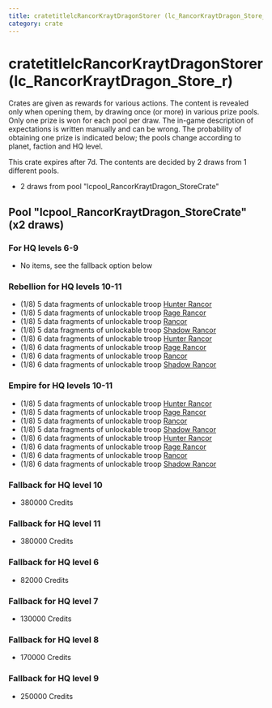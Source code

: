 ```yaml
---
title: cratetitlelcRancorKraytDragonStorer (lc_RancorKraytDragon_Store_r)
category: crate
---
```


# cratetitlelcRancorKraytDragonStorer (lc_RancorKraytDragon_Store_r)

Crates are given as rewards for various actions. The content is revealed only when opening them, by drawing once (or more) in various prize pools. Only one prize is won for each pool per draw. The in-game description of expectations is written manually and can be wrong. The probability of obtaining one prize is indicated below; the pools change according to planet, faction and HQ level.

This crate expires after 7d. The contents are decided by 2 draws from 1 different pools.
  * 2 draws from pool "lcpool_RancorKraytDragon_StoreCrate"

## Pool "lcpool_RancorKraytDragon_StoreCrate" (x2 draws)

### For HQ levels 6-9

  * No items, see the fallback option below

### Rebellion for HQ levels 10-11

  * (1/8) 5 data fragments of unlockable troop [Hunter Rancor](RebelHunterRancorCreature)
  * (1/8) 5 data fragments of unlockable troop [Rage Rancor](RebelRageRancorCreature)
  * (1/8) 5 data fragments of unlockable troop [Rancor](RebelRancorCreature)
  * (1/8) 5 data fragments of unlockable troop [Shadow Rancor](RebelShadowRancorCreature)
  * (1/8) 6 data fragments of unlockable troop [Hunter Rancor](RebelHunterRancorCreature)
  * (1/8) 6 data fragments of unlockable troop [Rage Rancor](RebelRageRancorCreature)
  * (1/8) 6 data fragments of unlockable troop [Rancor](RebelRancorCreature)
  * (1/8) 6 data fragments of unlockable troop [Shadow Rancor](RebelShadowRancorCreature)

### Empire for HQ levels 10-11

  * (1/8) 5 data fragments of unlockable troop [Hunter Rancor](EmpireHunterRancorCreature)
  * (1/8) 5 data fragments of unlockable troop [Rage Rancor](EmpireRageRancorCreature)
  * (1/8) 5 data fragments of unlockable troop [Rancor](EmpireRancorCreature)
  * (1/8) 5 data fragments of unlockable troop [Shadow Rancor](EmpireShadowRancorCreature)
  * (1/8) 6 data fragments of unlockable troop [Hunter Rancor](EmpireHunterRancorCreature)
  * (1/8) 6 data fragments of unlockable troop [Rage Rancor](EmpireRageRancorCreature)
  * (1/8) 6 data fragments of unlockable troop [Rancor](EmpireRancorCreature)
  * (1/8) 6 data fragments of unlockable troop [Shadow Rancor](EmpireShadowRancorCreature)

### Fallback for HQ level 10

  * 380000 Credits

### Fallback for HQ level 11

  * 380000 Credits

### Fallback for HQ level 6

  * 82000 Credits

### Fallback for HQ level 7

  * 130000 Credits

### Fallback for HQ level 8

  * 170000 Credits

### Fallback for HQ level 9

  * 250000 Credits